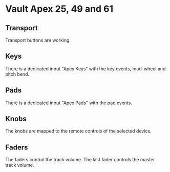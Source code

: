 # Vault Apex 25, 49 and 61

## Transport

Transport buttons are working.

## Keys

There is a dedicated input "Apex Keys" with the key events, mod-wheel and pitch bend.

## Pads

There is a dedicated input "Apex Pads" with the pad events.

## Knobs

The knobs are mapped to the remote controls of the selected device.

## Faders

The faders control the track volume. The last fader controls the master track volume.
